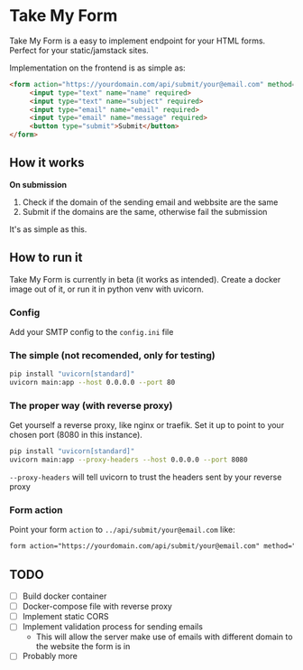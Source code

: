 # Take My Form

Take My Form is a easy to implement endpoint for your HTML forms.
Perfect for your static/jamstack sites.

Implementation on the frontend is as simple as:
```html
<form action="https://yourdomain.com/api/submit/your@email.com" method="POST">
     <input type="text" name="name" required>
     <input type="text" name="subject" required>
     <input type="email" name="email" required>
     <input type="email" name="message" required>
     <button type="submit">Submit</button>
</form> 
```

## How it works
**On submission**
1. Check if the domain of the sending email and webbsite are the same
2. Submit if the domains are the same, otherwise fail the submission

It's as simple as this.


## How to run it
Take My Form is currently in beta (it works as intended).
Create a docker image out of it, or run it in python venv with uvicorn.

### Config
Add your SMTP config to the `config.ini` file

### The simple (not recomended, only for testing)
```bash
pip install "uvicorn[standard]"
uvicorn main:app --host 0.0.0.0 --port 80
```

### The proper way (with reverse proxy)
Get yourself a reverse proxy, like nginx or traefik.
Set it up to point to your chosen port (8080 in this instance).

```bash
pip install "uvicorn[standard]"
uvicorn main:app --proxy-headers --host 0.0.0.0 --port 8080
```

`--proxy-headers` will tell uvicorn to trust the headers sent by your reverse proxy

### Form action
Point your form `action` to `../api/submit/your@email.com` like:
```html
form action="https://yourdomain.com/api/submit/your@email.com" method="POST"
```




## TODO
- [ ] Build docker container
- [ ] Docker-compose file with reverse proxy
- [ ] Implement static CORS
- [ ] Implement validation process for sending emails
    - This will allow the server make use of emails with different domain to the website the form is in
- [ ] Probably more